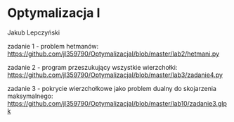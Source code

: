 # Optymalizacja I
Jakub Lepczyński

zadanie 1 - problem hetmanów:
https://github.com/jl359790/OptymalizacjaI/blob/master/lab2/hetmani.py


zadanie 2 - program przeszukujący wszystkie wierzchołki:
https://github.com/jl359790/OptymalizacjaI/blob/master/lab3/zadanie4.py

zadanie 3 - pokrycie wierzchołkowe jako problem dualny do skojarzenia maksymalnego:
https://github.com/jl359790/OptymalizacjaI/blob/master/lab10/zadanie3.glpk
